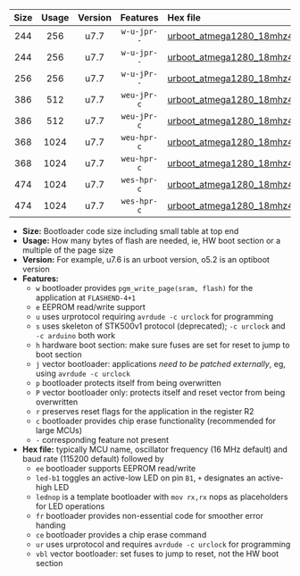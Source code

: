|Size|Usage|Version|Features|Hex file|
|:-:|:-:|:-:|:-:|:--|
|244|256|u7.7|`w-u-jpr--`|[urboot_atmega1280_18mhz432_460800bps_led+b7_ur_vbl.hex](https://raw.githubusercontent.com/stefanrueger/urboot.hex/main/mcus/atmega1280/fcpu_18mhz432/460800_bps/urboot_atmega1280_18mhz432_460800bps_led+b7_ur_vbl.hex)|
|244|256|u7.7|`w-u-jpr--`|[urboot_atmega1280_18mhz432_460800bps_lednop_ur_vbl.hex](https://raw.githubusercontent.com/stefanrueger/urboot.hex/main/mcus/atmega1280/fcpu_18mhz432/460800_bps/urboot_atmega1280_18mhz432_460800bps_lednop_ur_vbl.hex)|
|256|256|u7.7|`w-u-jPr--`|[urboot_atmega1280_18mhz432_460800bps_ur_vbl.hex](https://raw.githubusercontent.com/stefanrueger/urboot.hex/main/mcus/atmega1280/fcpu_18mhz432/460800_bps/urboot_atmega1280_18mhz432_460800bps_ur_vbl.hex)|
|386|512|u7.7|`weu-jPr-c`|[urboot_atmega1280_18mhz432_460800bps_ee_led+b7_fr_ce_ur_vbl.hex](https://raw.githubusercontent.com/stefanrueger/urboot.hex/main/mcus/atmega1280/fcpu_18mhz432/460800_bps/urboot_atmega1280_18mhz432_460800bps_ee_led+b7_fr_ce_ur_vbl.hex)|
|386|512|u7.7|`weu-jPr-c`|[urboot_atmega1280_18mhz432_460800bps_ee_lednop_fr_ce_ur_vbl.hex](https://raw.githubusercontent.com/stefanrueger/urboot.hex/main/mcus/atmega1280/fcpu_18mhz432/460800_bps/urboot_atmega1280_18mhz432_460800bps_ee_lednop_fr_ce_ur_vbl.hex)|
|368|1024|u7.7|`weu-hpr-c`|[urboot_atmega1280_18mhz432_460800bps_ee_led+b7_fr_ce_ur.hex](https://raw.githubusercontent.com/stefanrueger/urboot.hex/main/mcus/atmega1280/fcpu_18mhz432/460800_bps/urboot_atmega1280_18mhz432_460800bps_ee_led+b7_fr_ce_ur.hex)|
|368|1024|u7.7|`weu-hpr-c`|[urboot_atmega1280_18mhz432_460800bps_ee_lednop_fr_ce_ur.hex](https://raw.githubusercontent.com/stefanrueger/urboot.hex/main/mcus/atmega1280/fcpu_18mhz432/460800_bps/urboot_atmega1280_18mhz432_460800bps_ee_lednop_fr_ce_ur.hex)|
|474|1024|u7.7|`wes-hpr-c`|[urboot_atmega1280_18mhz432_460800bps_ee_led+b7_fr_ce.hex](https://raw.githubusercontent.com/stefanrueger/urboot.hex/main/mcus/atmega1280/fcpu_18mhz432/460800_bps/urboot_atmega1280_18mhz432_460800bps_ee_led+b7_fr_ce.hex)|
|474|1024|u7.7|`wes-hpr-c`|[urboot_atmega1280_18mhz432_460800bps_ee_lednop_fr_ce.hex](https://raw.githubusercontent.com/stefanrueger/urboot.hex/main/mcus/atmega1280/fcpu_18mhz432/460800_bps/urboot_atmega1280_18mhz432_460800bps_ee_lednop_fr_ce.hex)|

- **Size:** Bootloader code size including small table at top end
- **Usage:** How many bytes of flash are needed, ie, HW boot section or a multiple of the page size
- **Version:** For example, u7.6 is an urboot version, o5.2 is an optiboot version
- **Features:**
  + `w` bootloader provides `pgm_write_page(sram, flash)` for the application at `FLASHEND-4+1`
  + `e` EEPROM read/write support
  + `u` uses urprotocol requiring `avrdude -c urclock` for programming
  + `s` uses skeleton of STK500v1 protocol (deprecated); `-c urclock` and `-c arduino` both work
  + `h` hardware boot section: make sure fuses are set for reset to jump to boot section
  + `j` vector bootloader: applications *need to be patched externally*, eg, using `avrdude -c urclock`
  + `p` bootloader protects itself from being overwritten
  + `P` vector bootloader only: protects itself and reset vector from being overwritten
  + `r` preserves reset flags for the application in the register R2
  + `c` bootloader provides chip erase functionality (recommended for large MCUs)
  + `-` corresponding feature not present
- **Hex file:** typically MCU name, oscillator frequency (16 MHz default) and baud rate (115200 default) followed by
  + `ee` bootloader supports EEPROM read/write
  + `led-b1` toggles an active-low LED on pin `B1`, `+` designates an active-high LED
  + `lednop` is a template bootloader with `mov rx,rx` nops as placeholders for LED operations
  + `fr` bootloader provides non-essential code for smoother error handing
  + `ce` bootloader provides a chip erase command
  + `ur` uses urprotocol and requires `avrdude -c urclock` for programming
  + `vbl` vector bootloader: set fuses to jump to reset, not the HW boot section
